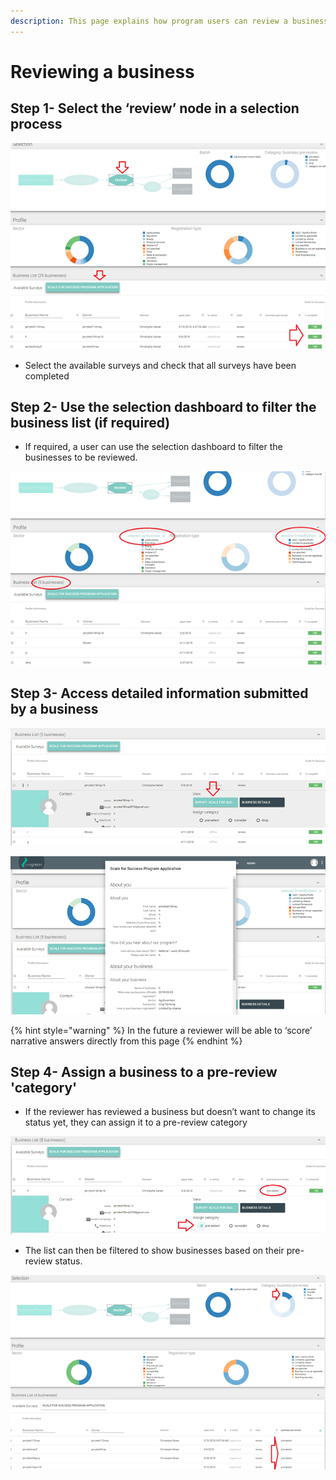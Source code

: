 ```yaml
---
description: This page explains how program users can review a business
---
```


# Reviewing a business

## Step 1- Select the ‘review’ node in a selection process

![](<../../../../.gitbook/assets/image (36).png>)

* Select the available surveys and check that all surveys have been completed

## Step 2- Use the selection dashboard to filter the business list (if required)

* If required, a user can use the selection dashboard to filter the businesses to be reviewed.

![In this example only agribusinesses which are limited by shares have been selected](<../../../../.gitbook/assets/image (9).png>)

## Step 3- Access detailed information submitted by a business

![](<../../../../.gitbook/assets/image (20).png>)

![](<../../../../.gitbook/assets/image (43).png>)

{% hint style="warning" %}
In the future a reviewer will be able to ‘score’ narrative answers directly from this page
{% endhint %}

## Step 4- Assign a business to a pre-review 'category'

* If the reviewer has reviewed a business but doesn’t want to change its status yet, they can assign it to a pre-review category

![In this example the business has been categorized as 'pre-selected'](<../../../../.gitbook/assets/image (7).png>)

* The list can then be filtered to show businesses based on their pre-review status.

![The example shows 4 businesses that have been ‘pre-selected’](<../../../../.gitbook/assets/image (18).png>)
